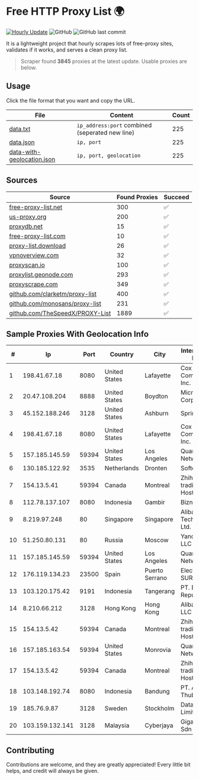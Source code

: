 
# Free HTTP Proxy List 🌍

[![Hourly Update](https://github.com/mertguvencli/http-proxy-list/actions/workflows/main.yml/badge.svg?branch=main)](https://github.com/mertguvencli/http-proxy-list/actions/workflows/main.yml)
![GitHub](https://img.shields.io/github/license/mertguvencli/http-proxy-list)
![GitHub last commit](https://img.shields.io/github/last-commit/mertguvencli/http-proxy-list)

It is a lightweight project that hourly scrapes lots of free-proxy sites, validates if it works, and serves a clean proxy list.


> Scraper found **3845** proxies at the latest update. Usable proxies are below.

## Usage

Click the file format that you want and copy the URL.


|File|Content|Count|
|----|-------|-----|
|[data.txt](https://raw.githubusercontent.com/mertguvencli/http-proxy-list/main/proxy-list/data.txt)|`ip_address:port` combined (seperated new line)|225|
|[data.json](https://raw.githubusercontent.com/mertguvencli/http-proxy-list/main/proxy-list/data.json)|`ip, port`|225|
|[data-with-geolocation.json](https://raw.githubusercontent.com/mertguvencli/http-proxy-list/main/proxy-list/data-with-geolocation.json)|`ip, port, geolocation`|225|

## Sources

|Source|Found Proxies|Succeed|
|------|-------------|-------|
|[free-proxy-list.net](https://free-proxy-list.net)|300|✅|
|[us-proxy.org](https://www.us-proxy.org)|200|✅|
|[proxydb.net](http://proxydb.net)|15|✅|
|[free-proxy-list.com](https://free-proxy-list.com/?page=&port=&type%5B%5D=http&type%5B%5D=https&up_time=0&search=Search)|10|✅|
|[proxy-list.download](https://www.proxy-list.download/HTTP)|26|✅|
|[vpnoverview.com](https://vpnoverview.com/privacy/anonymous-browsing/free-proxy-servers)|32|✅|
|[proxyscan.io](https://www.proxyscan.io)|100|✅|
|[proxylist.geonode.com](https://proxylist.geonode.com/api/proxy-list?limit=300&page=1&sort_by=lastChecked&sort_type=desc&protocols=http,https)|293|✅|
|[proxyscrape.com](https://api.proxyscrape.com/v2/?request=displayproxies&protocol=http&timeout=10000&country=all&ssl=all&anonymity=all)|349|✅|
|[github.com/clarketm/proxy-list](https://raw.githubusercontent.com/clarketm/proxy-list/master/proxy-list-raw.txt)|400|✅|
|[github.com/monosans/proxy-list](https://raw.githubusercontent.com/monosans/proxy-list/main/proxies/http.txt)|231|✅|
|[github.com/TheSpeedX/PROXY-List](https://raw.githubusercontent.com/TheSpeedX/PROXY-List/master/http.txt)|1889|✅|


## Sample Proxies With Geolocation Info

|#|Ip|Port|Country|City|Internet Service Provider|
|-|--|----|-------|----|-------------------------|
|1|198.41.67.18|8080|United States|Lafayette|Cox Communications Inc.|
|2|20.47.108.204|8888|United States|Boydton|Microsoft Corporation|
|3|45.152.188.246|3128|United States|Ashburn|Sprint|
|4|198.41.67.18|8080|United States|Lafayette|Cox Communications Inc.|
|5|157.185.145.59|59394|United States|Los Angeles|Quantil Networks Inc|
|6|130.185.122.92|3535|Netherlands|Dronten|Softqloud GmbH|
|7|154.13.5.41|59394|Canada|Montreal|Zhihua Lu trading as HostHub|
|8|112.78.137.107|8080|Indonesia|Gambir|Biznet Networks|
|9|8.219.97.248|80|Singapore|Singapore|Alibaba (US) Technology Co., Ltd.|
|10|51.250.80.131|80|Russia|Moscow|Yandex.Cloud LLC|
|11|157.185.145.59|59394|United States|Los Angeles|Quantil Networks Inc|
|12|176.119.134.23|23500|Spain|Puerto Serrano|Electro Puerto SUR SL|
|13|103.120.175.42|9191|Indonesia|Tangerang|PT. Eka Mas Republik|
|14|8.210.66.212|3128|Hong Kong|Hong Kong|Alibaba.com LLC|
|15|154.13.5.42|59394|Canada|Montreal|Zhihua Lu trading as HostHub|
|16|157.185.163.54|59394|United States|Monrovia|Quantil Networks Inc|
|17|154.13.5.42|59394|Canada|Montreal|Zhihua Lu trading as HostHub|
|18|103.148.192.74|8080|Indonesia|Bandung|PT. Akashia Thuba Jaya|
|19|185.76.9.87|3128|Sweden|Stockholm|DataCamp Limited|
|20|103.159.132.141|3128|Malaysia|Cyberjaya|Gigabit Hosting Sdn Bhd|



## Contributing

Contributions are welcome, and they are greatly appreciated! Every
little bit helps, and credit will always be given.

